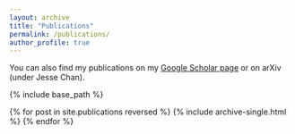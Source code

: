 ```yaml
---
layout: archive
title: "Publications"
permalink: /publications/
author_profile: true
---
```


You can also find my publications on my [Google Scholar page](https://scholar.google.com/citations?user=nA29Z5YAAAAJ&hl=en) or on arXiv (under Jesse Chan).

{% include base_path %}

{% for post in site.publications reversed %}
  {% include archive-single.html %}
{% endfor %}
